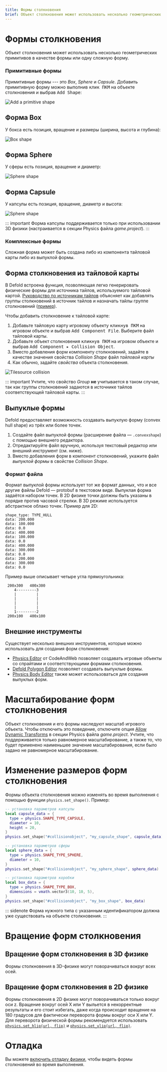```yaml
---
title: Формы столкновения
brief: Объект столкновения может использовать несколько геометрических примитивов в качестве формы или одну сложную форму.
---
```


# Формы столкновения

Объект столкновения может использовать несколько геометрических примитивов в качестве формы или одну сложную форму.

### Примитивные формы
Примитивные формы --- это *Box*, *Sphere* и *Capsule*. Добавить примитивную форму можно выполнив <kbd>клик ПКМ</kbd> на объекте столкновения и выбрав <kbd>Add Shape</kbd>:

![Add a primitive shape](images/physics/add_shape.png)

## Форма Box
У бокса есть позиция, вращение и размеры (ширина, высота и глубина):

![Box shape](images/physics/box.png)

## Форма Sphere
У сферы есть позиция, вращение и диаметр:

![Sphere shape](images/physics/sphere.png)

## Форма Capsule
У капсулы есть позиция, вращение, диаметр и высота:

![Sphere shape](images/physics/capsule.png)

::: important
Форма капсулы поддерживается только при использовании 3D физики (настраивается в секции Physics файла *game.project*).
:::

### Комплексные формы
Сложная форма может быть создана либо из компонента тайловой карты либо из выпуклой формы.

## Форма столкновения из тайловой карты
В Defold встроена функция, позволяющая легко генерировать физические формы для источника тайлов, используемого тайловой картой. [Руководство по источникам тайлов](/manuals/tilesource/#tile-source-collision-shapes) объясняет как добавлять группы столкновений в источник тайлов и назначать тайлы группе столкновений ([пример](/examples/tilemap/collisions/)).

Чтобы добавить столкновение к тайловой карте:

1. Добавьте тайловую карту игровому объекту <kbd>кликнув ПКМ</kbd> на игровом объекте и выбрав <kbd>Add Component File</kbd>. Выберите файл тайловой карты.
2. Добавьте объект столкновения <kbd>кликнув ПКМ</kbd> на игровом объекте и выбрав <kbd>Add Component ▸ Collision Object</kbd>.
3. Вместо добавления форм компоненту столкновений, задайте в качестве значения свойства *Collision Shape* файл *тайловой карты*
4. Как обычно, задайте *свойства* объекта столкновения.

![Tilesource collision](images/physics/collision_tilemap.png)

::: important
Учтите, что свойство *Group* **не** учитывается в таком случае, так как группы столкновений задаются в источнике тайлов соответствующей тайловой карты.
:::

## Выпуклые формы
Defold предоставляет возможность создавать выпуклую форму (convex hull shape) из трёх или более точек.

1. Создайте файл выпуклой формы (расширение файла — `.convexshape`) с помощью внешнего редактора.
2. Отредактируйте файл вручную, используя текстовый редактор или внешний инструмент (см. ниже).
3. Вместо добавления форм в компонент столкновений, укажите файл *выпуклой формы* в свойстве *Collision Shape*.

### Формат файла
Формат выпуклой формы использует тот же формат данных, что и все другие файлы Defold — protobuf в текстовом виде. Выпуклая форма задаётся набором точек. В 2D физике точки должны быть указаны в порядке против часовой стрелки. В 3D режиме используется абстрактное облако точек. Пример для 2D:

```
shape_type: TYPE_HULL
data: 200.000
data: 100.000
data: 0.0
data: 400.000
data: 100.000
data: 0.0
data: 400.000
data: 300.000
data: 0.0
data: 200.000
data: 300.000
data: 0.0
```

Пример выше описывает четыре угла прямоугольника:

```
 200x300   400x300
    4---------3
    |         |
    |         |
    |         |
    |         |
    1---------2
 200x100   400x100
```

## Внешние инструменты

Существует несколько внешних инструментов, которые можно использовать для создания форм столкновения:

* [Physics Editor](https://www.codeandweb.com/physicseditor/tutorials/how-to-create-physics-shapes-for-defold) от CodeAndWeb позволяет создавать игровые объекты со спрайтами и соответствующими формами столкновения.
* [Defold Polygon Editor](https://rossgrams.itch.io/defold-polygon-editor) позволяет создавать выпуклые формы.
* [Physics Body Editor](https://selimanac.github.io/physics-body-editor/) также может использоваться для создания выпуклых форм.


# Масштабирование форм столкновения
Объект столкновения и его формы наследуют масштаб игрового объекта. Чтобы отключить это поведение, отключите опция [Allow Dynamic Transforms](/manuals/project-settings/#allow-dynamic-transforms) в секции Physics файла *game.project*. Учтите, что поддерживается только равномерное масштабирование, а также то, что будет применено наименьшее значение масштабирования, если было задано не равномерное масштабирование.

# Изменение размеров форм столкновения
Формы объекта столкновения можно изменять во время выполнения с помощью функции `physics.set_shape()`. Пример:

```lua
-- установка параметров капсулы
local capsule_data = {
  type = physics.SHAPE_TYPE_CAPSULE,
  diameter = 10,
  height = 20,
}
physics.set_shape("#collisionobject", "my_capsule_shape", capsule_data)

-- установка параметров сферы
local sphere_data = {
  type = physics.SHAPE_TYPE_SPHERE,
  diameter = 10,
}
physics.set_shape("#collisionobject", "my_sphere_shape", sphere_data)

-- установка параметров коробки
local box_data = {
  type = physics.SHAPE_TYPE_BOX,
  dimensions = vmath.vector3(10, 10, 5),
}
physics.set_shape("#collisionobject", "my_box_shape", box_data)
```

::: sidenote
Форма нужного типа с указанным идентификатором должна уже существовать на объекте столкновения.
:::

# Вращение форм столкновения

## Вращение форм столкновения в 3D физике
Формы столкновения в 3D-физике могут поворачиваться вокруг всех осей.


## Вращение форм столкновения в 2D физике
Формы столкновения в 2D физике могут поворачиваться только вокруг оси z. Вращение вокруг осей X или Y выльется в некорректные результаты и его стоит избегать, даже когда происходит вращение на 180 градусов для фактически переворота формы вокруг оси X или Y. Для переворота физической формы рекомендуется использовать [`physics.set_hlip(url, flip)`](/ref/stable/physics/?#physics.set_hflip:url-flip) и [`physics.set_vlip(url, flip)`](/ref/stable/physics/?#physics.set_vflip:url-flip).


# Отладка
Вы можете [включить отладку физики](/manuals/debugging/#debugging-problems-with-physics), чтобы видеть формы столкновений во время выполнения.
